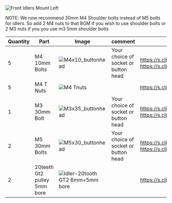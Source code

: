 ![Front Idlers Mount Left](https://user-images.githubusercontent.com/37383368/137979762-3c4fa0eb-c0e6-42c3-8169-610023ce7d93.gif)

NOTE: We now recommend 30mm M4 Shoulder bolts instead of M5 bolts for idlers. So add 2 M4 nuts to that BOM if you wish to use shoulder bolts or 2 M3 nuts if you you use m3 5mm shoulder botls

| Quantity | Part                         | Image             | comment  | Links  |
| ------ | ----                           | -------              | -----  | -----	|
| 5       | M4 10mm Bolts       | ![M4x10_buttonhead](https://user-images.githubusercontent.com/37383368/137979927-7dd9066e-054c-4d87-8fed-1b4228b0960a.png) | Your choice of socket or button head | https://s.click.aliexpress.com/e/_9RWMof https://s.click.aliexpress.com/e/_9RMap3 |
| 5       | M4 T Nuts                    | ![M4 Tnuts](https://user-images.githubusercontent.com/37383368/137783436-4e1c6bae-e78c-47b5-b697-86cc7f41cef6.PNG) | | https://s.click.aliexpress.com/e/_AsGUWF |
| 1       | M3 30mm Bolt     | ![M3x35_buttonhead](https://user-images.githubusercontent.com/37383368/137980162-b3b4fac7-ea3f-4b70-8072-abaa859ba9ff.png) | Your choice of socket or button head | https://s.click.aliexpress.com/e/_9RWMof https://s.click.aliexpress.com/e/_9RMap3 |
| 2       | M5 30mm Bolts     | ![M5x30_buttonhead](https://user-images.githubusercontent.com/37383368/137980332-c9b517da-6ec8-4eb9-8cb3-38794d74ef66.png)  | Your choice of socket or button head | https://s.click.aliexpress.com/e/_9RWMof https://s.click.aliexpress.com/e/_9RMap3 |
| 2       | 20teeth Gt2 pulley 5mm bore  | ![Idler-20tooth GT2 6mm+5mm bore](https://user-images.githubusercontent.com/37383368/137568220-210812a1-030e-484e-b300-b46fc85ad540.png)	   |     | https://s.click.aliexpress.com/e/_A79ECg |

